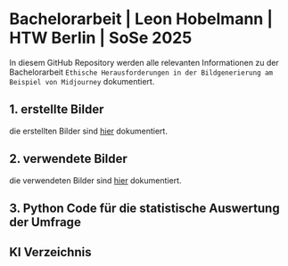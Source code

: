 # Bachelorarbeit | Leon Hobelmann | HTW Berlin | SoSe 2025

 In diesem GitHub Repository werden alle relevanten Informationen zu der Bachelorarbeit `Ethische Herausforderungen in der Bildgenerierung am Beispiel von Midjourney` dokumentiert.

## 1. erstellte Bilder
die erstellten Bilder sind [hier](https://github.com/LeonHobelmann/bachelorarbeit/blob/main/erstelle_bilder.md) dokumentiert.

## 2. verwendete Bilder
die verwendeten Bilder sind [hier](https://github.com/LeonHobelmann/bachelorarbeit/blob/main/verwendete_bilder.md) dokumentiert.

## 3. Python Code für die statistische Auswertung der Umfrage

## KI Verzeichnis

